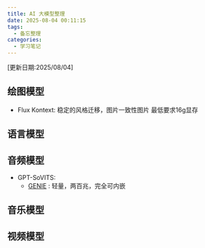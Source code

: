 ```yaml
---
title: AI 大模型整理
date: 2025-08-04 00:11:15
tags:
  - 备忘整理
categories:
  - 学习笔记
---
```

[更新日期:2025/08/04]
## 绘图模型
- Flux Kontext: 稳定的风格迁移，图片一致性图片 最低要求16g显存
## 语言模型

## 音频模型
- GPT-SoVITS: 
  - [GENIE](https://www.bilibili.com/video/BV1d2hHzJEz9) : 轻量，两百兆，完全可内嵌
## 音乐模型
## 视频模型

